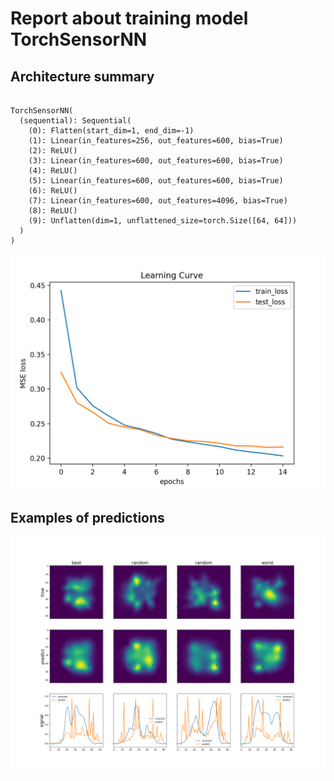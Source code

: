 # Report about training model **TorchSensorNN**
## Architecture summary
```

TorchSensorNN(
  (sequential): Sequential(
    (0): Flatten(start_dim=1, end_dim=-1)
    (1): Linear(in_features=256, out_features=600, bias=True)
    (2): ReLU()
    (3): Linear(in_features=600, out_features=600, bias=True)
    (4): ReLU()
    (5): Linear(in_features=600, out_features=600, bias=True)
    (6): ReLU()
    (7): Linear(in_features=600, out_features=4096, bias=True)
    (8): ReLU()
    (9): Unflatten(dim=1, unflattened_size=torch.Size([64, 64]))
  )
)

```
![learning curve](l_curve.png)
## Examples of predictions
![examples](predict_examples.png)
